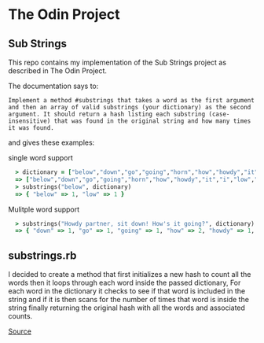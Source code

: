 # The Odin Project
## Sub Strings

This repo contains my implementation of the Sub Strings project as described in The Odin Project.

The documentation says to: 

  ```Implement a method #substrings that takes a word as the first argument and then an array of valid substrings (your dictionary) as the second argument. It should return a hash listing each substring (case-insensitive) that was found in the original string and how many times it was found.```
  
and gives these examples:

single word support

```ruby
  > dictionary = ["below","down","go","going","horn","how","howdy","it","i","low","own","part","partner","sit"]
  => ["below","down","go","going","horn","how","howdy","it","i","low","own","part","partner","sit"]
  > substrings("below", dictionary)
  => { "below" => 1, "low" => 1 }
```
Mulitple word support

```ruby
  > substrings("Howdy partner, sit down! How's it going?", dictionary)
  => { "down" => 1, "go" => 1, "going" => 1, "how" => 2, "howdy" => 1, "it" => 2, "i" => 3, "own" => 1, "part" => 1, "partner" => 1, "sit" => 1 }
```

## substrings.rb

I decided to create a method that first initializes a new hash to count all the words then it loops through each word inside the passed dictionary, For each word in the dictionary it checks to see if that word is included in the string and if it is then scans for the number of times that word is inside the string finally returning the original hash with all the words and associated counts.

[Source](https://www.theodinproject.com/lessons/ruby-sub-strings)
